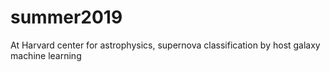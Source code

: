 # summer2019
At Harvard center for astrophysics, supernova classification by host galaxy machine learning
